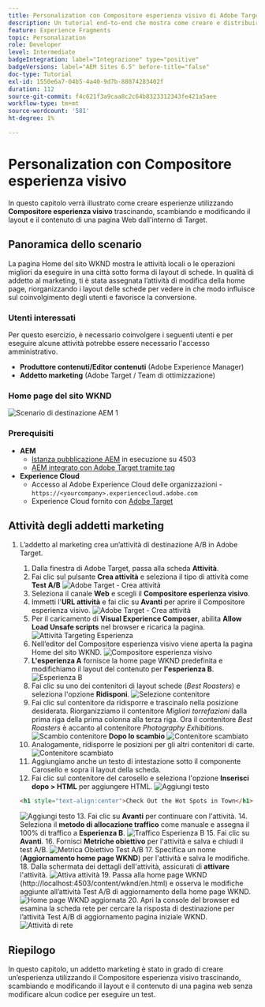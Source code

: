 ```yaml
---
title: Personalization con Compositore esperienza visivo di Adobe Target
description: Un tutorial end-to-end che mostra come creare e distribuire esperienze personalizzate utilizzando il Compositore esperienza visivo di Adobe Target.
feature: Experience Fragments
topic: Personalization
role: Developer
level: Intermediate
badgeIntegration: label="Integrazione" type="positive"
badgeVersions: label="AEM Sites 6.5" before-title="false"
doc-type: Tutorial
exl-id: 1550e6a7-04b5-4a40-9d7b-88074283402f
duration: 112
source-git-commit: f4c621f3a9caa8c2c64b8323312343fe421a5aee
workflow-type: tm+mt
source-wordcount: '581'
ht-degree: 1%

---
```


# Personalization con Compositore esperienza visivo

In questo capitolo verrà illustrato come creare esperienze utilizzando **Compositore esperienza visivo** trascinando, scambiando e modificando il layout e il contenuto di una pagina Web dall&#39;interno di Target.

## Panoramica dello scenario

La pagina Home del sito WKND mostra le attività locali o le operazioni migliori da eseguire in una città sotto forma di layout di schede. In qualità di addetto al marketing, ti è stata assegnata l’attività di modifica della home page, riorganizzando i layout delle schede per vedere in che modo influisce sul coinvolgimento degli utenti e favorisce la conversione.

### Utenti interessati

Per questo esercizio, è necessario coinvolgere i seguenti utenti e per eseguire alcune attività potrebbe essere necessario l&#39;accesso amministrativo.

* **Produttore contenuti/Editor contenuti** (Adobe Experience Manager)
* **Addetto marketing** (Adobe Target / Team di ottimizzazione)

### Home page del sito WKND

![Scenario di destinazione AEM 1](assets/personalization-use-case-3/aem-target-use-case-3.png)

### Prerequisiti

* **AEM**
   * [Istanza pubblicazione AEM](./implementation.md#getting-aem) in esecuzione su 4503
   * [AEM integrato con Adobe Target tramite tag](./using-launch-adobe-io.md#aem-target-using-launch-by-adobe)
* **Experience Cloud**
   * Accesso al Adobe Experience Cloud delle organizzazioni - `https://<yourcompany>.experiencecloud.adobe.com`
   * Experience Cloud fornito con [Adobe Target](https://experiencecloud.adobe.com)

## Attività degli addetti marketing

1. L’addetto al marketing crea un’attività di destinazione A/B in Adobe Target.
   1. Dalla finestra di Adobe Target, passa alla scheda **Attività**.
   2. Fai clic sul pulsante **Crea attività** e seleziona il tipo di attività come **Test A/B**
      ![Adobe Target - Crea attività](assets/personalization-use-case-2/create-ab-activity.png)
   3. Seleziona il canale **Web** e scegli il **Compositore esperienza visivo**.
   4. Immetti l&#39;**URL attività** e fai clic su **Avanti** per aprire il Compositore esperienza visivo.
      ![Adobe Target - Crea attività](assets/personalization-use-case-2/create-activity-ab-name.png)
   5. Per il caricamento di **Visual Experience Composer**, abilita **Allow Load Unsafe scripts** nel browser e ricarica la pagina.
      ![Attività Targeting Esperienza](assets/personalization-use-case-1/load-unsafe-scripts.png)
   6. Nell’editor del Compositore esperienza visivo viene aperta la pagina Home del sito WKND.
      ![Compositore esperienza visivo](assets/personalization-use-case-2/vec.png)
   7. **L&#39;esperienza A** fornisce la home page WKND predefinita e modifichiamo il layout del contenuto per **l&#39;esperienza B**.
      ![Esperienza B](assets/personalization-use-case-3/use-case3-experience-b.png)
   8. Fai clic su uno dei contenitori di layout schede (*Best Roasters*) e seleziona l&#39;opzione **Ridisponi**.
      ![Selezione contenitore](assets/personalization-use-case-3/container-selection.png)
   9. Fai clic sul contenitore da ridisporre e trascinalo nella posizione desiderata. Riorganizziamo il contenitore *Migliori torrefazioni* dalla prima riga della prima colonna alla terza riga. Ora il contenitore *Best Roasters* è accanto al contenitore *Photography Exhibitions*.
      ![Scambio contenitore](assets/personalization-use-case-3/container-swap.png)
      **Dopo lo scambio**
      ![Contenitore scambiato](assets/personalization-use-case-3/after-swap-1-3.png)
   10. Analogamente, ridisporre le posizioni per gli altri contenitori di carte.
      ![Contenitore scambiato](assets/personalization-use-case-3/after-swap-all.png)
   11. Aggiungiamo anche un testo di intestazione sotto il componente Carosello e sopra il layout della scheda.
   12. Fai clic sul contenitore del carosello e seleziona l&#39;opzione **Inserisci dopo > HTML** per aggiungere HTML.
      ![Aggiungi testo](assets/personalization-use-case-3/add-text.png)

      ```html
      <h1 style="text-align:center">Check Out the Hot Spots in Town</h1>
      ```

      ![Aggiungi testo](assets/personalization-use-case-3/after-changes.png)
   13. Fai clic su **Avanti** per continuare con l&#39;attività.
   14. Seleziona il **metodo di allocazione traffico** come manuale e assegna il 100% di traffico a **Esperienza B**.
      ![Traffico Esperienza B](assets/personalization-use-case-2/traffic.png)
   15. Fai clic su **Avanti**.
   16. Fornisci **Metriche obiettivo** per l&#39;attività e salva e chiudi il test A/B.
      ![Metrica Obiettivo Test A/B](assets/personalization-use-case-2/goal-metric.png)
   17. Specifica un nome (**Aggiornamento home page WKND**) per l&#39;attività e salva le modifiche.
   18. Dalla schermata dei dettagli dell&#39;attività, assicurati di **attivare** l&#39;attività.
      ![Attiva attività](assets/personalization-use-case-3/save-activity.png)
   19. Passa alla home page WKND (http://localhost:4503/content/wknd/en.html) e osserva le modifiche aggiunte all’attività Test A/B di aggiornamento della home page WKND.
      ![Home page WKND aggiornata](assets/personalization-use-case-3/activity-result.png)
   20. Apri la console del browser ed esamina la scheda rete per cercare la risposta di destinazione per l’attività Test A/B di aggiornamento pagina iniziale WKND.
      ![Attività di rete](assets/personalization-use-case-3/activity-result.png)

## Riepilogo

In questo capitolo, un addetto marketing è stato in grado di creare un’esperienza utilizzando il Compositore esperienza visivo trascinando, scambiando e modificando il layout e il contenuto di una pagina web senza modificare alcun codice per eseguire un test.
